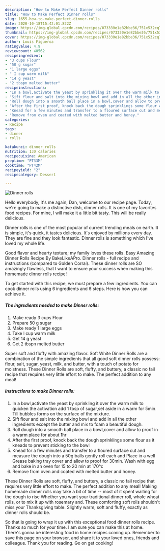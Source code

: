 ```yaml
---
description: "How to Make Perfect Dinner rolls"
title: "How to Make Perfect Dinner rolls"
slug: 1655-how-to-make-perfect-dinner-rolls
date: 2020-10-18T15:42:01.822Z
image: https://img-global.cpcdn.com/recipes/073330e1e82bbe36/751x532cq70/dinner-rolls-recipe-main-photo.jpg
thumbnail: https://img-global.cpcdn.com/recipes/073330e1e82bbe36/751x532cq70/dinner-rolls-recipe-main-photo.jpg
cover: https://img-global.cpcdn.com/recipes/073330e1e82bbe36/751x532cq70/dinner-rolls-recipe-main-photo.jpg
author: Louis Figueroa
ratingvalue: 4.9
reviewcount: 40562
recipeingredient:
- "3 cups Flour"
- "50 g sugar"
- "1 large eggs"
- " I cup warm milk"
- "14 g yeast"
- "2 tbspn melted butter"
recipeinstructions:
- "In a bowl,activate the yeast by sprinkling it over the warm milk to quicken the activation add 1 tbsp of sugar,set aside in a warm for 5min. Till bubbles forms on the surface of the mixture."
- "Sift flour and salt into the mixing bowl and add in all the other ingredients except the butter and mix to foam a beautiful dough."
- "Roll dough into a smooth ball place in a bowl,cover and allow to proof in a warm place for about 1hr"
- "After the first proof, knock back the dough sprinklings some flour as it kneads to prevent sticking to the bowl"
- "Knead for a few minutes and transfer to a floured surface cut and measure the dough into a 50g balls gently roll each and Place in a well Grease baking tray cover and allow to proof for 30min. Wash with egg and bake in an oven for 15 to 20 min at 170°c"
- "Remove from oven and coated with melted butter and honey."
categories:
- Recipe
tags:
- dinner
- rolls

katakunci: dinner rolls 
nutrition: 130 calories
recipecuisine: American
preptime: "PT33M"
cooktime: "PT42M"
recipeyield: "2"
recipecategory: Dessert

---
```



![Dinner rolls](https://img-global.cpcdn.com/recipes/073330e1e82bbe36/751x532cq70/dinner-rolls-recipe-main-photo.jpg)

Hello everybody, it's me again, Dan, welcome to our recipe page. Today, we're going to make a distinctive dish, dinner rolls. It is one of my favorites food recipes. For mine, I will make it a little bit tasty. This will be really delicious.

Dinner rolls is one of the most popular of current trending meals on earth. It is simple, it's quick, it tastes delicious. It's enjoyed by millions every day. They are fine and they look fantastic. Dinner rolls is something which I've loved my whole life.

Good flavor and hearty texture; my family loves these rolls. Easy Amazing Dinner Rolls Recipe By BakeLikeAPro. Dinner rolls - full recipe and instructions (compared to Golden Corral). These dinner rolls are SO amazingly flawless, that I want to ensure your success when making this homemade dinner rolls recipe!


To get started with this recipe, we must prepare a few ingredients. You can cook dinner rolls using 6 ingredients and 6 steps. Here is how you can achieve it.

<!--inarticleads1-->

##### The ingredients needed to make Dinner rolls:

1. Make ready 3 cups Flour
1. Prepare 50 g sugar
1. Make ready 1 large eggs
1. Take  I cup warm milk
1. Get 14 g yeast
1. Get 2 tbspn melted butter


Super soft and fluffy with amazing flavor. Soft White Dinner Rolls are a combination of the simple ingredients that all good soft dinner rolls possess: flour, salt, sugar, yeast, milk, and butter, with a touch of potato for moistness. These Dinner Rolls are soft, fluffy, and buttery, a classic no fail recipe that requires very little effort to make. The perfect addition to any meal! 

<!--inarticleads2-->

##### Instructions to make Dinner rolls:

1. In a bowl,activate the yeast by sprinkling it over the warm milk to quicken the activation add 1 tbsp of sugar,set aside in a warm for 5min. Till bubbles forms on the surface of the mixture.
1. Sift flour and salt into the mixing bowl and add in all the other ingredients except the butter and mix to foam a beautiful dough.
1. Roll dough into a smooth ball place in a bowl,cover and allow to proof in a warm place for about 1hr
1. After the first proof, knock back the dough sprinklings some flour as it kneads to prevent sticking to the bowl
1. Knead for a few minutes and transfer to a floured surface cut and measure the dough into a 50g balls gently roll each and Place in a well Grease baking tray cover and allow to proof for 30min. Wash with egg and bake in an oven for 15 to 20 min at 170°c
1. Remove from oven and coated with melted butter and honey.


These Dinner Rolls are soft, fluffy, and buttery, a classic no fail recipe that requires very little effort to make. The perfect addition to any meal! Making homemade dinner rolls may take a bit of time -- most of it spent waiting for the dough to rise Whether you want your traditional dinner roll, whole wheat rolls, or to mix it up with rosemary and. These comforting soft rolls shouldn&#39;t miss your Thanksgiving table. Slightly warm, soft and fluffy, exactly as dinner rolls should be. 

So that is going to wrap it up with this exceptional food dinner rolls recipe. Thanks so much for your time. I am sure you can make this at home. There's gonna be interesting food in home recipes coming up. Remember to save this page on your browser, and share it to your loved ones, friends and colleague. Thank you for reading. Go on get cooking!
